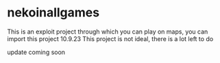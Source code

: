 # nekoinallgames
This is an exploit project through which you can play on maps, you can import this project
10.9.23
This project is not ideal, there is a lot left to do

update coming soon
